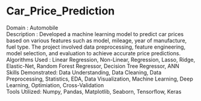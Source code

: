 # Car_Price_Prediction
 Domain : Automobile  <br />
 Description : Developed a machine learning model to predict car prices based on various features such as model,
 mileage, year of manufacture, fuel type. The project involved data preprocessing, feature engineering, model
 selection, and evaluation to achieve accurate price predictions. <br />
 Algorithms Used : Linear Regression, Non-Linear, Regression, Lasso, Ridge, Elastic-Net, Random Forest Regressor,
 Decision Tree Regressor, ANN <br />
 Skills Demonstrated: Data Understanding, Data Cleaning, Data Preprocessing, Statistics, EDA, Data Visualization,
 Machine Learning, Deep Learning, Optimiation, Cross-Validation <br />
 Tools Utilized: Numpy, Pandas, Matplotlib, Seaborn, Tensorflow, Keras <br />
